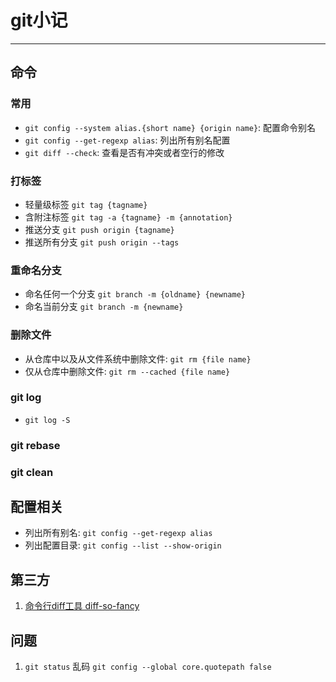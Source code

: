 # git小记

---

## 命令

### 常用

- `git config --system alias.{short name} {origin name}`: 配置命令别名
- `git config --get-regexp alias`: 列出所有别名配置
- `git diff --check`: 查看是否有冲突或者空行的修改

### 打标签

- 轻量级标签 `git tag {tagname}`
- 含附注标签 `git tag -a {tagname} -m {annotation}`
- 推送分支 `git push origin {tagname}`
- 推送所有分支 `git push origin --tags`

### 重命名分支

- 命名任何一个分支 `git branch -m {oldname} {newname}`
- 命名当前分支 `git branch -m {newname}`

### 删除文件

- 从仓库中以及从文件系统中删除文件: `git rm {file name}`
- 仅从仓库中删除文件: `git rm --cached {file name}`

### git log

- `git log -S`

### git rebase

### git clean

## 配置相关

- 列出所有别名: `git config --get-regexp alias`
- 列出配置目录: `git config --list --show-origin`

## 第三方

1. [命令行diff工具 diff-so-fancy](https://github.com/so-fancy/diff-so-fancy)

## 问题

1. `git status` 乱码 `git config --global core.quotepath false`
